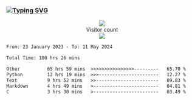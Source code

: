 ### <a href="https://git.io/typing-svg"><img src="https://readme-typing-svg.herokuapp.com?font=Fira+Code&pause=1000&width=435&lines=+Hi+%F0%9F%91%8B+There+is+Chenghow" alt="Typing SVG" /></a>
<p align="center"> 
  <img src="https://github-readme-stats.vercel.app/api?username=chenghow&show_icons=true"><br>
  Visitor count<br>
  <img src="https://profile-counter.glitch.me/chenghow/count.svg">
</p>

<!--START_SECTION:waka-->

```txt
From: 23 January 2023 - To: 11 May 2024

Total Time: 100 hrs 26 mins

Other          65 hrs 59 mins  >>>>>>>>>>>>>>>>---------   65.70 %
Python         12 hrs 19 mins  >>>----------------------   12.27 %
Text           9 hrs 52 mins   >>-----------------------   09.83 %
Markdown       4 hrs 49 mins   >------------------------   04.81 %
C              3 hrs 30 mins   >------------------------   03.49 %
```

<!--END_SECTION:waka-->
